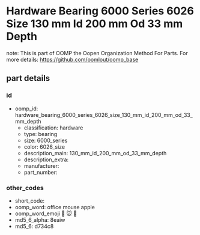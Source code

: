 # Hardware Bearing 6000 Series 6026 Size 130 mm Id 200 mm Od 33 mm Depth  

note: This is part of OOMP the Oopen Organization Method For Parts. For more details: https://github.com/oomlout/oomp_base

##  part details





### id
* oomp_id: hardware_bearing_6000_series_6026_size_130_mm_id_200_mm_od_33_mm_depth
  * classification: hardware
  * type: bearing
  * size: 6000_series
  * color: 6026_size
  * description_main: 130_mm_id_200_mm_od_33_mm_depth
  * description_extra: 
  * manufacturer: 
  * part_number: 

### other_codes
* short_code: 
* oomp_word: office mouse apple
* oomp_word_emoji :office: :mouse: :apple:
* md5_6_alpha: 8eaiw
* md5_6: d734c8